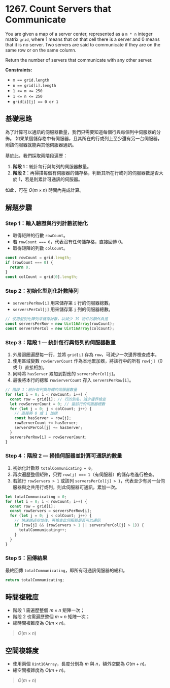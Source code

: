 # 1267. Count Servers that Communicate

You are given a map of a server center, represented as a `m * n` integer matrix `grid`, 
where 1 means that on that cell there is a server and 0 means that it is no server. 
Two servers are said to communicate if they are on the same row or on the same column.

Return the number of servers that communicate with any other server.

**Constraints:**

- `m == grid.length`
- `n == grid[i].length`
- `1 <= m <= 250`
- `1 <= n <= 250`
- `grid[i][j] == 0 or 1`

## 基礎思路

為了計算可以通訊的伺服器數量，我們只需要知道每個行與每個列中伺服器的分佈。
如果某個儲存格中有伺服器，且其所在的行或列上至少還有另一台伺服器，則該伺服器就能與其他伺服器通訊。

基於此，我們採取兩階段遍歷：

1. **階段 1**：統計每行與每列的伺服器數量。
2. **階段 2**：再掃描每個有伺服器的儲存格，判斷其所在行或列的伺服器數是否大於 1，若是則累計可通訊的伺服器。

如此，可在 $O(m \times n)$ 時間內完成計算。

## 解題步驟

### Step 1：輸入驗證與行列計數初始化

- 取得矩陣的行數 `rowCount`。
- 若 `rowCount === 0`，代表沒有任何儲存格，直接回傳 0。
- 取得矩陣的列數 `colCount`。

```typescript
const rowCount = grid.length;
if (rowCount === 0) {
  return 0;
}
const colCount = grid[0].length;
```

### Step 2：初始化型別化計數陣列

- `serversPerRow[i]` 用來儲存第 `i` 行的伺服器總數。
- `serversPerCol[j]` 用來儲存第 `j` 列的伺服器總數。

```typescript
// 使用型別化陣列來儲存計數，以減少 JS 物件的額外負擔
const serversPerRow = new Uint16Array(rowCount);
const serversPerCol = new Uint16Array(colCount);
```

### Step 3：階段 1 — 統計每行與每列的伺服器數量

1. 外層迴圈遍歷每一行，並將 `grid[i]` 存為 `row`，可減少一次邊界檢查成本。
2. 使用區域變數 `rowServerCount` 作為本地累加器，將該行中的所有 `row[j]`（0 或 1）直接相加。
3. 同時將 `hasServer` 累加到對應的 `serversPerCol[j]`。
4. 最後將本行的總和 `rowServerCount` 存入 `serversPerRow[i]`。

```typescript
// 階段 1：統計每列與每欄的伺服器數量
for (let i = 0; i < rowCount; i++) {
  const row = grid[i]; // 行的別名，減少邊界檢查
  let rowServerCount = 0; // 當前行的伺服器總數
  for (let j = 0; j < colCount; j++) {
    // 直接將 0 或 1 加總
    const hasServer = row[j];
    rowServerCount += hasServer;
    serversPerCol[j] += hasServer;
  }
  serversPerRow[i] = rowServerCount;
}
```

### Step 4：階段 2 — 掃描伺服器並計算可通訊的數量

1. 初始化計數器 `totalCommunicating = 0`。
2. 再次遍歷整個矩陣，只對 `row[j] === 1`（有伺服器）的儲存格進行檢查。
3. 若該行 `rowServers > 1` 或該列 `serversPerCol[j] > 1`，代表至少有另一台伺服器與之共用行或列，則此伺服器可通訊，累加一次。


```typescript
let totalCommunicating = 0;
for (let i = 0; i < rowCount; i++) {
  const row = grid[i];
  const rowServers = serversPerRow[i];
  for (let j = 0; j < colCount; j++) {
    // 快速跳過空位後，再檢查此伺服器是否可以通訊
    if (row[j] && (rowServers > 1 || serversPerCol[j] > 1)) {
      totalCommunicating++;
    }
  }
}
```
### Step 5：回傳結果

最終回傳 `totalCommunicating`，即所有可通訊伺服器的總和。

```typescript
return totalCommunicating;
```

## 時間複雜度

- 階段 1 需遍歷整個 $m \times n$ 矩陣一次；
- 階段 2 也需遍歷整個 $m \times n$ 矩陣一次；
- 總時間複雜度為 $O(m \times n)$。

> $O(m \times n)$

## 空間複雜度

- 使用兩個 `Uint16Array`，長度分別為 $m$ 與 $n$，額外空間為 $O(m + n)$。
- 總空間複雜度為 $O(m + n)$。

> $O(m + n)$
